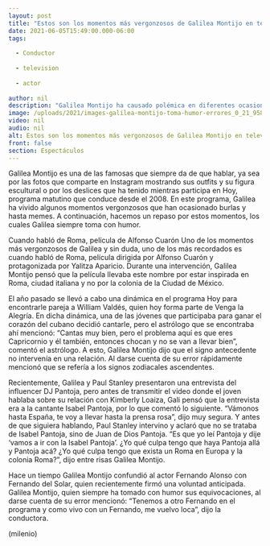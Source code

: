 ```yaml
---
layout: post
title: "Estos son los momentos más vergonzosos de Galilea Montijo en televisión"
date: 2021-06-05T15:49:00.000-06:00
tags:
  
  - Conductor
  
  - television
  
  - actor
  
author: nil
description: "Galilea Montijo ha causado polémica en diferentes ocasiones por los comentarios que emite en el programa Hoy. "
image: /uploads/2021/images-galilea-montijo-toma-humor-errores_0_21_958_595.jpg
video: nil
audio: nil
alt: Estos son los momentos más vergonzosos de Galilea Montijo en televisión
front: false
section: Espectáculos
---
```


Galilea Montijo es una de las famosas que siempre da de que hablar, ya sea por las fotos que comparte en Instagram mostrando sus outfits y su figura escultural o por los deslices que ha tenido mientras participa en Hoy, programa matutino que conduce desde el 2008. En este programa, Galilea ha vivido algunos momentos vergonzosos que han ocasionado burlas y hasta memes. A continuación, hacemos un repaso por estos momentos, los cuales Galilea siempre toma con humor. 

Cuando habló de Roma, película de Alfonso Cuarón Uno de los momentos más vergonzosos de Galilea y sin duda, uno de los más recordados es cuando habló de Roma, película dirigida por Alfonso Cuarón y protagonizada por Yalitza Aparicio. Durante una intervención, Galilea Montijo pensó que la película llevaba este nombre por estar inspirada en Roma, ciudad italiana y no por la colonia de la Ciudad de México. 

El año pasado se llevó a cabo una dinámica en el programa Hoy para encontrarle pareja a William Valdés, quien hoy forma parte de Venga la Alegría. En dicha dinámica, una de las jóvenes que participaba para ganar el corazón del cubano decidió cantarle, pero el astrólogo que se encontraba ahí mencionó: “Cantas muy bien, pero el problema aquí es que eres Capricornio y él también, entonces chocan y no se van a llevar bien”, comentó el astrólogo. A esto, Galilea Montijo dijo que el signo antecedente no intervenía en una relación. Al darse cuenta de su error rápidamente mencionó que se refería a los signos zodiacales ascendentes. 

Recientemente, Galilea y Paul Stanley presentaron una entrevista del influencer DJ Pantoja, pero antes de transmitir el video donde el joven hablaba sobre su relación con Kimberly Loaiza, Gali pensó que la entrevista era a la cantante Isabel Pantoja, por lo que comentó lo siguiente. 
“Vámonos hasta España, te voy a llevar hasta la prensa rosa”, dijo muy segura. 
Y antes de que siguiera hablando, Paul Stanley intervino y aclaró que no se trataba de Isabel Pantoja, sino de Juan de Dios Pantoja. 
“Es que yo leí Pantoja y dije ‘vamos a ir con la Isabel Pantoja’. ¿Yo qué culpa tengo que haya Pantoja allá y Pantoja acá? ¿Yo qué culpa tengo que exista un Roma en Europa y la colonia Roma?”, dijo entre risas Galilea Montijo. 

Hace un tiempo Galilea Montijo confundió al actor Fernando Alonso con Fernando del Solar, quien recientemente firmó una voluntad anticipada.  Galilea Montijo, quien siempre ha tomado con humor sus equivocaciones, al darse cuenta de su error mencionó: “Tenemos a otro Fernando en el programa y como vivo con un Fernando, me vuelvo loca”, dijo la conductora. 


(milenio)